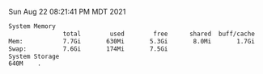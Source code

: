 Sun Aug 22 08:21:41 PM MDT 2021
```bash
System Memory
               total        used        free      shared  buff/cache   available
Mem:           7.7Gi       630Mi       5.3Gi       8.0Mi       1.7Gi       6.7Gi
Swap:          7.6Gi       174Mi       7.5Gi
System Storage
640M	.
```
```bash
